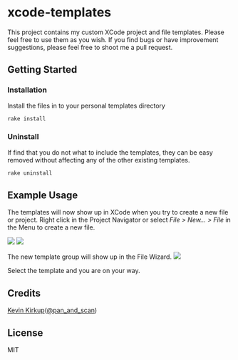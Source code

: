 # xcode-templates

This project contains my custom XCode project and file templates.
Please feel free to use them as you wish. If you find bugs or have improvement
suggestions, please feel free to shoot me a pull request.

## Getting Started

### Installation

Install the files in to your personal templates directory

```bash
rake install
```

### Uninstall

If find that you do not what to include the templates, they can be easy removed without affecting any of the other existing templates.

```bash
rake uninstall
```

## Example Usage

The templates will now show up in XCode when you try to create a new file or project.
Right click in the Project Navigator or select *File > New... > File* in the Menu to create a new file.

<img src="https://raw.github.com/kevinkirkup/xcode-templates/master/Resources/new_file__menu.png" />
<img src="https://raw.github.com/kevinkirkup/xcode-templates/master/Resources/new_file__project_navigator.png" />

The new template group will show up in the File Wizard.
<img src="https://raw.github.com/kevinkirkup/xcode-templates/master/Resources/new_templates.png" />

Select the template and you are on your way.

## Credits

[Kevin Kirkup](https://github.com/kevinkirkup)([@pan_and_scan](http://twitter.com/pan_and_scan))

## License

MIT

